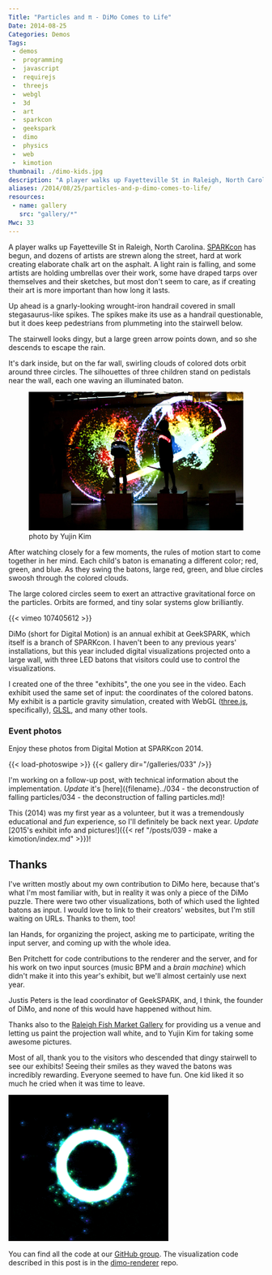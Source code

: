 ```yaml
---
Title: "Particles and π - DiMo Comes to Life"
Date: 2014-08-25
Categories: Demos
Tags:
 - demos
 -  programming
 -  javascript
 -  requirejs
 -  threejs
 -  webgl
 -  3d
 -  art
 -  sparkcon
 -  geekspark
 -  dimo
 -  physics
 -  web
 -  kimotion
thumbnail: ./dimo-kids.jpg
description: "A player walks up Fayetteville St in Raleigh, North Carolina.  SPARKcon has begun, and dozens of artists are ..."
aliases: /2014/08/25/particles-and-p-dimo-comes-to-life/
resources:
 - name: gallery
   src: "gallery/*"
Mwc: 33
---
```


A player walks up Fayetteville St in Raleigh, North Carolina.
[SPARKcon][sparkcon] has begun, and dozens of artists are strewn along the
street, hard at work creating elaborate chalk art on the asphalt. A light rain
is falling, and some artists are holding umbrellas over their work, some have
draped tarps over themselves and their sketches, but most don't seem to care,
as if creating their art is more important than how long it lasts.

Up ahead is a gnarly-looking wrought-iron handrail covered in small
stegasaurus-like spikes. The spikes make its use as a handrail questionable,
but it does keep pedestrians from plummeting into the stairwell below.

The stairwell looks dingy, but a large green arrow points down, and so she
descends to escape the rain.

It's dark inside, but on the far wall, swirling clouds of colored dots orbit
around three circles. The silhouettes of three children stand on pedistals
near the wall, each one waving an illuminated baton.

<figure>
    <img src="dimo-kids.jpg" alt="children playing DiMo">
    <figcaption>photo by Yujin Kim</figcaption>
</figure>

After watching closely for a few moments, the rules of motion start to come
together in her mind. Each child's baton is emanating a different color; red,
green, and blue. As they swing the batons, large red, green, and blue circles
swoosh through the colored clouds.

The large colored circles seem to exert an attractive gravitational force on
the particles. Orbits are formed, and tiny solar systems glow brilliantly.

{{< vimeo 107405612 >}}

DiMo (short for Digital Motion) is an annual exhibit at GeekSPARK, which itself
is a branch of SPARKcon. I haven't been to any previous years' installations,
but this year included digital visualizations projected onto a large wall, with
three LED batons that visitors could use to control the visualizations.

I created one of the three "exhibits", the one you see in the video. Each
exhibit used the same set of input: the coordinates of the colored batons. My
exhibit is a particle gravity simulation, created with WebGL ([three.js][3js],
specifically), [GLSL][glsl], and many other tools.

### Event photos

Enjoy these photos from Digital Motion at SPARKcon 2014.

{{< load-photoswipe >}}
{{< gallery dir="/galleries/033" />}}

I'm working on a follow-up post, with technical information about the
implementation. _Update_ it's
[here]({filename}../034 - the deconstruction of falling particles/034 - the deconstruction of falling particles.md)!

This (2014) was my first year as a volunteer, but it was a tremendously
educational and _fun_ experience, so I'll definitely be back next year.
_Update_ [2015's exhibit info and pictures!]({{< ref "/posts/039 - make a kimotion/index.md" >}})!

## Thanks

I've written mostly about my own contribution to DiMo here, because that's what
I'm most familiar with, but in reality it was only a piece of the DiMo puzzle.
There were two other visualizations, both of which used the lighted batons as
input. I would love to link to their creators' websites, but I'm still waiting
on URLs. Thanks to them, too!

Ian Hands, for organizing the project, asking me to participate, writing the
input server, and coming up with the whole idea.

Ben Pritchett for code contributions to the renderer and the server, and for
his work on two input sources (music BPM and a _brain machine_) which didn't
make it into this year's exhibit, but we'll almost certainly use next year.

Justis Peters is the lead coordinator of GeekSPARK, and, I think, the founder
of DiMo, and none of this would have happened without him.

Thanks also to the [Raleigh Fish Market Gallery][fishmarket] for providing us a
venue and letting us paint the projection wall white, and to Yujin Kim for
taking some awesome pictures.

Most of all, thank you to the visitors who descended that dingy stairwell to
see our exhibits! Seeing their smiles as they waved the batons was incredibly
rewarding. Everyone seemed to have fun. One kid liked it so much he cried
when it was time to leave.

![ring animation in dimo](ring-anim.gif)

You can find all the code at our [GitHub group][geeksparkrh]. The
visualization code described in this post is in the [dimo-renderer][renderer]
repo.

[sparkcon]: http://www.sparkcon.com/
[geeksparkrh]: https://github.com/geekspark-rh/
[renderer]: https://github.com/geekspark-rh/dimo-renderer
[justis]: https://twitter.com/justis
[iphands]: https://twitter.com/ianpagehands
[gpucalc]: http://vimeo.com/97329154
[ws]: https://en.wikipedia.org/wiki/WebSocket
[opencv]: http://opencv.org/
[fishmarket]: https://www.facebook.com/ncsufishmarket
[3js]: http://threejs.org/
[glsl]: https://en.wikipedia.org/wiki/OpenGL_Shading_Language
